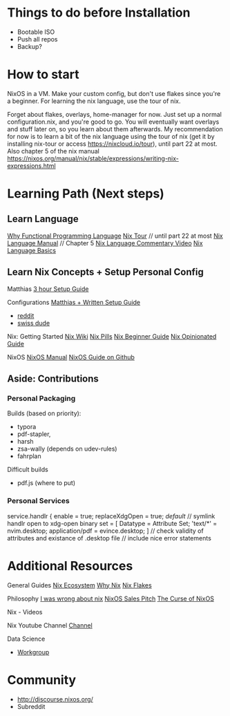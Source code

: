 # Things to do before Installation
- Bootable ISO
- Push all repos
- Backup?

# How to start
NixOS in a VM. Make your custom config, 
	but don't use flakes since you're a beginner. 
	For learning the nix language, use the tour of nix.

Forget about flakes, overlays, home-manager for now. 
	Just set up a normal configuration.nix, and you're good to go. 
	You will eventually want overlays and stuff later on, so you learn about them afterwards. 
	My recommendation for now is to learn a bit of the nix language using the tour of nix 
	(get it by installing nix-tour or access https://nixcloud.io/tour), 
	until part 22 at most. Also chapter 5 of the nix manual https://nixos.org/manual/nix/stable/expressions/writing-nix-expressions.html

# Learning Path (Next steps)
## Learn Language
[Why Functional Programming Language](https://blog.stimsina.com/post/functional-programming-is-the-future)
[Nix Tour](https://nixcloud.io/tour/?id=1) // until part 22 at most
[Nix Language Manual](https://nixos.org/manual/nix/stable/language/index.html#nix-language) // Chapter 5
[Nix Language Commentary Video](https://yewtu.be/watch?v=cyPdh6gu2sw)
[Nix Language Basics](https://nixos.org/guides/nix-language.html)

## Learn Nix Concepts + Setup Personal Config
Matthias
[3 hour Setup Guide](https://yewtu.be/watch?v=AGVXJ-TIv3Y)

Configurations
[Matthias + Written Setup Guide](https://github.com/MatthiasBenaets/nixos-config)
+ [reddit](https://github.com/rofrol/nixos-config)
+ [swiss dude](https://github.com/infinisil/system)

Nix: Getting Started 
[Nix Wiki](https://nixos.wiki/wiki/Main_Page)
[Nix Pills](https://nixos.org/guides/nix-pills/)
[Nix Beginner Guide](https://tonyfinn.com/blog/nix-from-first-principles-flake-edition/)
[Nix Opinionated Guide](https://nix.dev/)

NixOS
[NixOS Manual](https://nixos.org/manual/nixos/stable/)
[NixOS Guide on Github](https://github.com/mikeroyal/NixOS-Guide#getting-started)

## Aside: Contributions
### Personal Packaging
Builds (based on priority): 
- typora
- pdf-stapler,
- harsh
- zsa-wally (depends on udev-rules)
- fahrplan

Difficult builds
- pdf.js (where to put)

### Personal Services
service.handlr {
	enable = true; 
	replaceXdgOpen = true; *default*
	// symlink handlr open to xdg-open binary
	set = [
		Datatype = Attribute Set;
		'text/*' = nvim.desktop;
		application/pdf = evince.desktop;
	]
	// check validity of attributes and existance of .desktop file
	// include nice error statements

# Additional Resources
General Guides
[Nix Ecosystem](https://nixos.wiki/wiki/Nix_Ecosystem)
[Why Nix](https://revelry.co/insights/development/nix-time/)
[Nix Flakes](https://xeiaso.net/blog/nix-flakes-1-2022-02-21)

Philosophy
[I was wrong about nix](https://xeiaso.net/blog/i-was-wrong-about-nix-2020-02-10)
[NixOS Sales Pitch](https://yewtu.be/watch?v=2L2qHfNnXB4)
[The Curse of NixOS](https://blog.wesleyac.com/posts/the-curse-of-nixos)

Nix - Videos

Nix Youtube Channel [Channel](https://yewtu.be/channel/UC3vIimi9q4AT8EgxYp_dWIw)

Data Science
- [Workgroup](https://nixos.wiki/wiki/Workgroup:DataScience)

# Community
- http://discourse.nixos.org/
- Subreddit
